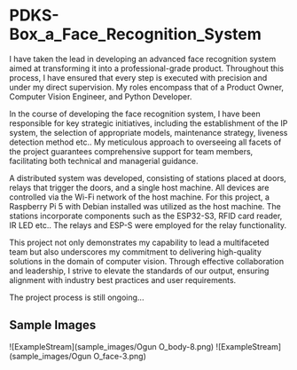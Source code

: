 # PDKS-Box_a_Face_Recognition_System
 I have taken the lead in developing an advanced face recognition system aimed at transforming it into a professional-grade product. Throughout this process, I have ensured that every step is executed with precision and under my direct supervision. My roles encompass that of a Product Owner, Computer Vision Engineer, and Python Developer.

In the course of developing the face recognition system, I have been responsible for key strategic initiatives, including the establishment of the IP system, the selection of appropriate models, maintenance strategy, liveness detection method etc.. My meticulous approach to overseeing all facets of the project guarantees comprehensive support for team members, facilitating both technical and managerial guidance.

A distributed system was developed, consisting of stations placed at doors, relays that trigger the doors, and a single host machine. All devices are controlled via the Wi-Fi network of the host machine. For this project, a Raspberry Pi 5 with Debian installed was utilized as the host machine. The stations incorporate components such as the ESP32-S3, RFID card reader, IR LED etc.. The relays and ESP-S were employed for the relay functionality.

This project not only demonstrates my capability to lead a multifaceted team but also underscores my commitment to delivering high-quality solutions in the domain of computer vision. Through effective collaboration and leadership, I strive to elevate the standards of our output, ensuring alignment with industry best practices and user requirements.

The project process is still ongoing...

## Sample Images

![ExampleStream](sample_images/Ogun O_body-8.png) 
![ExampleStream](sample_images/Ogun O_face-3.png)






